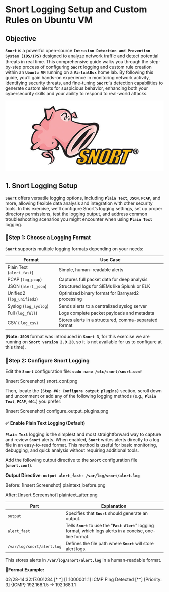 # Snort Logging Setup and Custom Rules on Ubuntu VM

## Objective
**`Snort`** is a powerful open-source **`Intrusion Detection and Prevention System (IDS/IPS)`** designed to analyze network traffic and detect potential threats in real time. This comprehensive guide walks you through the step-by-step process of configuring **`Snort`** logging and custom rule creation within an **`Ubuntu VM`** running on a **`VirtualBox`** home lab. By following this guide, you’ll gain hands-on experience in monitoring network activity, identifying security threats, and fine-tuning **`Snort’s`** detection capabilities to generate custom alerts for suspicious behavior, enhancing both your cybersecurity skills and your ability to respond to real-world attacks.

<img src="https://github.com/whitehat-hero7/Snort-Installation-in-Ubuntu-Virtual-Machine-VM/blob/main/docs/snort_logo.PNG">

## 1. Snort Logging Setup
**`Snort`** offers versatile logging options, including **`Plain Text`**, **`JSON`**, **`PCAP`**, and more, allowing flexible data analysis and integration with other security tools. In this exercise, we'll configure Snort’s logging settings, set up proper directory permissions, test the logging output, and address common troubleshooting scenarios you might encounter when using **`Plain Text`** logging.

### 🔸Step 1: Choose a Logging Format
**`Snort`** supports multiple logging formats depending on your needs:


| **Format** | **Use Case** |
|-|-|
|Plain Text (`alert_fast`) | Simple, human-readable alerts|
|PCAP (`log_pcap`) | Captures full packet data for deep analysis|
|JSON (`alert_json`) | Structured logs for SIEMs like Splunk or ELK|
|Unified2 (`log_unified2`) | Optimized binary format for Barnyard2 processing|
|Syslog (`log_syslog`) | Sends alerts to a centralized syslog server|
|Full (`log_full`) | Logs complete packet payloads and metadata|
|CSV ( `log_csv`) | Stores alerts in a structured, comma-separated format|

(**Note:** **`JSON`** format was introduced in **`Snort 3`**, for this exercise we are running on **`Snort version 2.9.20`**, so it is not available for us to configure at this time).

### 🔸Step 2: Configure Snort Logging
Edit the **`Snort`** configuration file: **`sudo nano /etc/snort/snort.conf`**

[Insert Screenshot] snort_conf.png

Then, locate the **`(Step #6: Configure output plugins)`** section, scroll down and uncomment or add any of the following logging methods (e.g., **`Plain Text`**, **`PCAP`**, etc.) you prefer:

[Insert Screenshot] configure_output_plugins.png

#### ✅ Enable Plain Text Logging (Default)
**`Plain Text`** logging is the simplest and most straightforward way to capture and review **`Snort`** alerts. When enabled, **`Snort`** writes alerts directly to a log file in an easy-to-read format. This method is useful for basic monitoring, debugging, and quick analysis without requiring additional tools.

Add the following output directive to the **`Snort`** configuration file (**`snort.conf`**).

**Output Directive**: **`output alert_fast: /var/log/snort/alert.log`**

Before:
[Insert Screenshot] plaintext_before.png

After:
[Insert Screenshot] plaintext_after.png

| **Part** | **Explanation** |
|-|-|
| `output` | Specifies that **`Snort`** should generate an output.|
| `alert_fast` | Tells **`Snort`** to use the "**`Fast Alert`**" logging format, which logs alerts in a concise, one-line format.|
| `/var/log/snort/alert.log` | Defines the file path where **`Snort`** will store alert logs.|

This stores alerts in **`/var/log/snort/alert.log`** in a human-readable format.

**🔹Format Example:**

02/28-14:32:17.001234 [* *] [1:1000001:1] ICMP Ping Detected [**] [Priority: 3] {ICMP} 192.168.1.5 -> 192.168.1.1
















